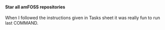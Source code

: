 #### Star all amFOSS repositories
When I followed the instructions given in Tasks sheet it was really fun to run last COMMAND. 
